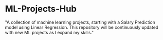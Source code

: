 # ML-Projects-Hub
"A collection of machine learning projects, starting with a Salary Prediction model using Linear Regression. This repository will be continuously updated with new ML projects as I expand my skills."
